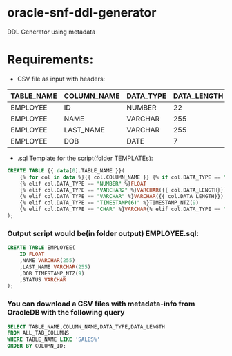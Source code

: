 # oracle-snf-ddl-generator
DDL Generator using metadata

# Requirements:
- CSV file as input with headers:

TABLE_NAME | COLUMN_NAME | DATA_TYPE | DATA_LENGTH
---------- | ----------- | --------- | -----------
EMPLOYEE   |  ID         |   NUMBER  |        22
EMPLOYEE   |  NAME       |   VARCHAR |        255
EMPLOYEE   |  LAST_NAME  |   VARCHAR |        255
EMPLOYEE   |  DOB        |   DATE    |        7

- .sql Template for the script(folder TEMPLATEs): 
```SQL
CREATE TABLE {{ data[0].TABLE_NAME }}(    
    {% for col in data %}{{ col.COLUMN_NAME }} {% if col.DATA_TYPE == "BLOB" %}BINARY{% elif col.DATA_TYPE == "CLOB" %}VARCHAR{% elif col.DATA_TYPE == "DATE" %}TIMESTAMP_NTZ(9)
    {% elif col.DATA_TYPE == "NUMBER" %}FLOAT
    {% elif col.DATA_TYPE == "VARCHAR2" %}VARCHAR({{ col.DATA_LENGTH}})
    {% elif col.DATA_TYPE == "VARCHAR" %}VARCHAR({{ col.DATA_LENGTH}})
    {% elif col.DATA_TYPE == "TIMESTAMP(6)" %}TIMESTAMP_NTZ(9)
    {% elif col.DATA_TYPE == "CHAR" %}VARCHAR{% elif col.DATA_TYPE == "RAW" %}BINARY{% elif col.DATA_TYPE == "ROWID" %}VARCHAR{% endif %}{% if not loop.last %},{% endif %}{% endfor %}
);  
```

### Output script would be(in folder output) EMPLOYEE.sql:
```SQL
CREATE TABLE EMPLOYEE(    
    ID FLOAT
    ,NAME VARCHAR(255)
    ,LAST_NAME VARCHAR(255)
    ,DOB TIMESTAMP_NTZ(9)
    ,STATUS VARCHAR
);  
```

### You can download a CSV files with metadata-info from OracleDB with the following query
```SQL
SELECT TABLE_NAME,COLUMN_NAME,DATA_TYPE,DATA_LENGTH
FROM ALL_TAB_COLUMNS
WHERE TABLE_NAME LIKE 'SALES%'
ORDER BY COLUMN_ID;
```